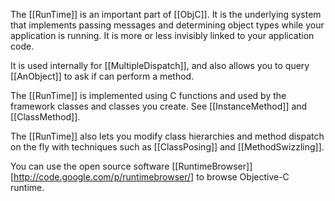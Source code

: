 

The [[RunTime]] is an important part of [[ObjC]]. It is the underlying system that implements passing messages and determining object types while your application is running.  It is more or less invisibly linked to your application code.  

It is used internally for [[MultipleDispatch]], and also allows you to query [[AnObject]] to ask if can perform a method.

The [[RunTime]] is implemented using C functions and used by the framework classes and classes you create. See [[InstanceMethod]] and [[ClassMethod]].

The [[RunTime]] also lets you modify class hierarchies and method dispatch on the fly with techniques such as [[ClassPosing]] and [[MethodSwizzling]].

You can use the open source software [[RuntimeBrowser]] [http://code.google.com/p/runtimebrowser/] to browse Objective-C runtime.